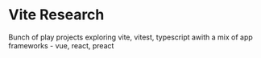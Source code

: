 # Vite Research

Bunch of play projects exploring vite, vitest, typescript awith a mix of app frameworks - vue, react, preact

